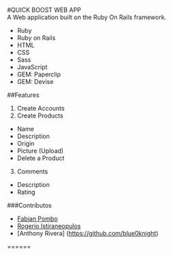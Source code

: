 #QUICK BOOST WEB APP  
A Web application built on the Ruby On Rails framework.  
 * Ruby  
 * Ruby on Rails  
 * HTML  
 * CSS  
 * Sass  
 * JavaScript  
 * GEM: Paperclip  
 * GEM: Devise

##Features
1. Create Accounts  
2. Create Products  
 * Name  
 * Description  
 * Origin  
 * Picture (Upload)  
 * Delete a Product  
3. Comments  
 * Description  
 * Rating  

###Contributos
* [Fabian Pombo](https://github.com/fabianp23)  
* [Rogerio Istiraneopulos](https://github.com/roger88ist)  
* [Anthony Rivera] (https://github.com/blue0knight)  

======
